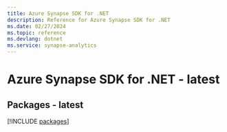 ```yaml
---
title: Azure Synapse SDK for .NET
description: Reference for Azure Synapse SDK for .NET
ms.date: 02/27/2024
ms.topic: reference
ms.devlang: dotnet
ms.service: synapse-analytics
---
```

# Azure Synapse SDK for .NET - latest
## Packages - latest
[!INCLUDE [packages](synapse-index.md)]